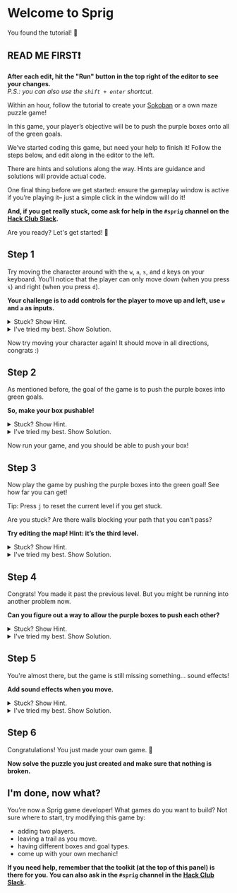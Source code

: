 # Welcome to Sprig

You found the tutorial! 🎉  

## READ ME FIRST❗

**After each edit, hit the "Run" button in the top right of the editor to see your changes.**  
*P.S.: you can also use the `shift + enter` shortcut.*

Within an hour, follow the tutorial to create your [Sokoban](https://en.wikipedia.org/wiki/Sokoban) or a own maze puzzle game!

In this game, your player’s objective will be to push the purple boxes onto all of the green goals.

We’ve started coding this game, but need your help to finish it! Follow the steps below, and edit along in the editor to the left.

There are hints and solutions along the way. Hints are guidance and solutions will provide actual code.

One final thing before we get started: ensure the gameplay window is active if you’re playing it– just a simple click in the window will do it!

**And, if you get really stuck, come ask for help in the `#sprig` channel on the [Hack Club Slack](https://hackclub.com/slack).**

Are you ready? Let's get started! 🌠

## Step 1

Try moving the character around with the `w`, `a`, `s`, and `d` keys on your keyboard. You'll notice that the player can only move down (when you press `s`) and right (when you press `d`).

**Your challenge is to add controls for the player to move up and left, use `w` and `a` as inputs.**

<details>
<summary>Stuck? Show Hint.</summary>

Scroll through the code to find `onInput`.
</details>

<details>
<summary>I've tried my best. Show Solution.</summary>

In JavaScript, a [function](https://developer.mozilla.org/en-US/docs/Web/JavaScript/Guide/Functions) is a block of code designed to do a specific task. In Sprig, an `onInput` function is used to detect when a keyboard input is given. In our code, we can see that there are two `onInput` functions for the keys `s` and `d`.

We'll need to add two more for the keys `w` and `a`. Type this out below your `onInput` functions for `s` and `d`.

```js
onInput("w", function() {
  getFirst(player).y -= 1
});

onInput("a", function() {
  getFirst(player).x -= 1;
});
```

Note that the `y` and `x` values are to be subtracted (`-=`) instead of added (`+=`) because we are moving up and left. In most 2D game engines, like Sprig, decreasing the Y value moves the player up.
</details>

Now try moving your character again! It should move in all directions, congrats :)

## Step 2

As mentioned before, the goal of the game is to push the purple boxes into green goals.

**So, make your box pushable!**

<details>
<summary>Stuck? Show Hint.</summary>

Search the toolkit for `setPushables` and edit the code in the editor accordingly.
</details>

<details>
<summary>I've tried my best. Show Solution.</summary>

In Sprig, a sprite is an image that represents a game asset such as your player, your purple boxes, and your green goal.

The `setPushables` function allows us to define which sprites can push other specified sprites. In our case, we want the player to be able to push boxes.

Part of `setPushables` has already been written. Find the lines with the `setPushables` function and add `box` in the parentheses to the right.

```js
setPushables({
  [player]: []
});
```

Your code should now look like this:

```js
setPushables({
  [player]: [ box ]
});
```

Note that in Sprig, all sprites in `setPushables` need to have a solid property, which means it can’t overlap another sprite. You can set a sprite as solid with `setSolids` (check the toolkit).

In this tutorial, we don't have to worry about this as it already has been done for us.
</details>

Now run your game, and you should be able to push your box!

## Step 3

Now play the game by pushing the purple boxes into the green goal! See how far you can get!

Tip: Press `j` to reset the current level if you get stuck.

Are you stuck? Are there walls blocking your path that you can’t pass?

**Try editing the map! Hint: it’s the third level.**

<details>
<summary>Stuck? Show Hint.</summary>

Check the code comments, which are denoted by `//` (and are in red). Is there anything that describes the game's levels?
</details>

<details>
<summary>I've tried my best. Show Solution.</summary>

In our game, the `levels` variable stores an  [array](https://developer.mozilla.org/en-US/docs/Learn/JavaScript/First_steps/Arrays) of levels. Each level is a Sprig `map`. By clicking on the green `map` text, you can enter the level editor. It should look like this

![Image of the level editor on level 3](https://cloud-g50cwz2u2-hack-club-bot.vercel.app/0image1.png)

Edit this map and remove some of the walls by clicking on the wall by right clicking.
</details>

## Step 4

Congrats! You made it past the previous level. But you might be running into another problem now.

**Can you figure out a way to allow the purple boxes to push each other?**

<details>
<summary>Stuck? Show Hint.</summary>

Remember how you made the boxes pushable in step 2? You'll need to do something similar!
</details>

<details>
<summary>I've tried my best. Show Solution.</summary>

Similar to how we made the player push boxes, we'll need to make boxes push boxes.  

So modify setPushables again to add ` [box]: [ box ]` and your code should now look like:

```js
setPushables({
  [player]: [ box ],
  [box]: [ box ]
});
```

P.S. If you’re curious, specifically the `setPushables` function takes in an [Object](https://developer.mozilla.org/en-US/docs/Web/JavaScript/Guide/Working_with_Objects) which links sprites (listed with an [array](https://developer.mozilla.org/en-US/docs/Learn/JavaScript/First_steps/Arrays)) to other sprites (which are also listed using an array) that it can push using a colon. Each pair is separated by a comma.
</details>

## Step 5

You're almost there, but the game is still missing something… sound effects!

**Add sound effects when you move.**

<details>
<summary>Stuck? Show Hint.</summary>

Check the "Toolkit" tab for information on tunes, music, and sound effects.
</details>

<details>
<summary>I've tried my best. Show Solution.</summary>

You need to do 2 things: create a sprig `tune` and figure out a way to play it only when you move?.

First, create a tune by adding the below. In Sprig, a `tune` is a set of musical notes created using our in-game music editor. Don’t worry, it’s really easy to navigate.

```js
const tune = tune`...`;
```

Click the green `tune` text to enter the tune editor. Create something of your own!

Now that you have a tune, play it using Sprig's `playTune` function.

```js
playTune(tune);
```

But, we only want to play the tune every time the player moves.  

What is something that related to player movement? Our `onInput` function that runs every time the user presses `w`, `a`, `s`, or `d`.

So, let’s put the `playTune` function inside each of the `onInput` functions.The result should be something like this.

```js
onInput("w", function() {
  getFirst(player).y -= 1
  playTune(tune);
});

onInput("a", function() {
  getFirst(player).x -= 1;
  playTune(tune);
});

onInput("s", function() {
  getFirst(player).y += 1; // positive y is downwards
  playTune(tune);
});

onInput("d", function() {
  getFirst(player).x += 1;
  playTune(tune);
});
```

</details>

## Step 6

Congratulations! You just made your own game. 🥳

**Now solve the puzzle you just created and make sure that nothing is broken.**

## I'm done, now what?

You’re now a Sprig game developer! What games do you want to build? Not sure where to start, try modifying this game by:

- adding two players.
- leaving a trail as you move.
- having different boxes and goal types.
- come up with your own mechanic!

**If you need help, remember that the toolkit (at the top of this panel) is there for you. You can also ask in the `#sprig` channel in the [Hack Club Slack](https://hackclub.com/slack/).**